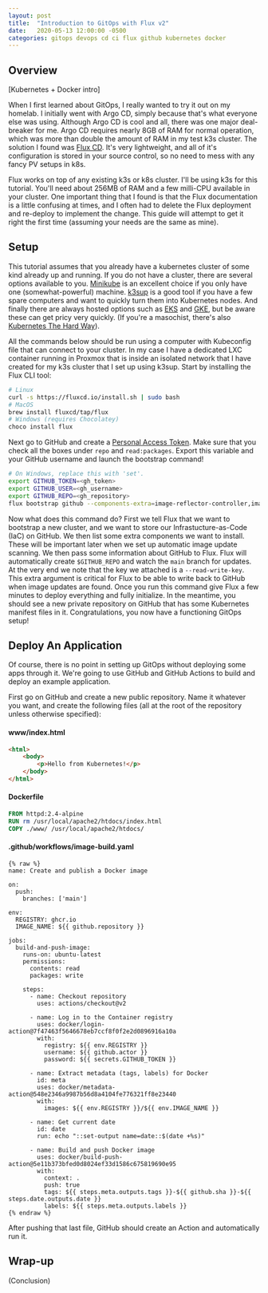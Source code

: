 ```yaml
---
layout: post
title:  "Introduction to GitOps with Flux v2"
date:   2020-05-13 12:00:00 -0500
categories: gitops devops cd ci flux github kubernetes docker
---
```


## Overview
[Kubernetes + Docker intro]

When I first learned about GitOps, I really wanted to try it out on my homelab. I initially went with Argo CD, simply because that's what everyone else was using. Although Argo CD is cool and all, there was one major deal-breaker for me. Argo CD requires nearly 8GB of RAM for normal operation, which was more than double the amount of RAM in my test k3s cluster. The solution I found was [Flux CD](https://github.com/fluxcd/flux). It's very lightweight, and all of it's configuration is stored in your source control, so no need to mess with any fancy PV setups in k8s.

Flux works on top of any existing k3s or k8s cluster. I'll be using k3s for this tutorial. You'll need about 256MB of RAM and a few milli-CPU available in your cluster. One important thing that I found is that the Flux documentation is a little confusing at times, and I often had to delete the Flux deployment and re-deploy to implement the change. This guide will attempt to get it right the first time (assuming your needs are the same as mine).

## Setup
This tutorial assumes that you already have a kubernetes cluster of some kind already up and running. If you do not have a cluster, there are several options available to you. [Minikube](https://minikube.sigs.k8s.io/docs/) is an excellent choice if you only have one (somewhat-powerful) machine. [k3sup](https://github.com/alexellis/k3sup) is a good tool if you have a few spare computers and want to quickly turn them into Kubernetes nodes. And finally there are always hosted options such as [EKS](https://aws.amazon.com/eks/) and [GKE](https://cloud.google.com/kubernetes-engine/), but be aware these can get pricy very quickly. (If you're a masochist, there's also [Kubernetes The Hard Way](https://github.com/kelseyhightower/kubernetes-the-hard-way)).

All the commands below should be run using a computer with Kubeconfig file that can connect to your cluster. In my case I have a dedicated LXC container running in Proxmox that is inside an isolated network that I have created for my k3s cluster that I set up using k3sup. Start by installing the Flux CLI tool:
```bash
# Linux
curl -s https://fluxcd.io/install.sh | sudo bash
# MacOS
brew install fluxcd/tap/flux
# Windows (requires Chocolatey)
choco install flux
```
Next go to GitHub and create a [Personal Access Token](https://github.com/settings/tokens). Make sure that you check all the boxes under `repo` and `read:packages`. Export this variable and your GitHub username and launch the bootstrap command!

```bash
# On Windows, replace this with 'set'.
export GITHUB_TOKEN=<gh_token>
export GITHUB_USER=<gh_username>
export GITHUB_REPO=<gh_repository>
flux bootstrap github --components-extra=image-reflector-controller,image-automation-controller --owner=$GITHUB_USER --repository=$GITHUB_REPO --branch=main --path=./clusters/prod --personal --read-write-key
```

Now what does this command do? First we tell Flux that we want to bootstrap a new cluster, and we want to store our Infrastucture-as-Code (IaC) on GitHub. We then list some extra components we want to install. These will be important later when we set up automatic image update scanning. We then pass some information about GitHub to Flux. Flux will automatically create `$GITHUB_REPO` and watch the `main` branch for updates. At the very end we note that the key we attached is a `--read-write-key`. This extra argument is critical for Flux to be able to write back to GitHub when image updates are found. Once you run this command give Flux a few minutes to deploy everything and fully initialize. In the meantime, you should see a new private repository on GitHub that has some Kubernetes manifest files in it. Congratulations, you now have a functioning GitOps setup!

## Deploy An Application
Of course, there is no point in setting up GitOps without deploying some apps through it. We're going to use GitHub and GitHub Actions to build and deploy an example application.

First go on GitHub and create a new public repository. Name it whatever you want, and create the following files (all at the root of the repository unless otherwise specified):
#### www/index.html
```html
<html>
    <body>
        <p>Hello from Kubernetes!</p>
    </body>
</html>
```
#### Dockerfile
```Dockerfile
FROM httpd:2.4-alpine
RUN rm /usr/local/apache2/htdocs/index.html
COPY ./www/ /usr/local/apache2/htdocs/
```
#### .github/workflows/image-build.yaml
```
{% raw %}
name: Create and publish a Docker image

on:
  push:
    branches: ['main']

env:
  REGISTRY: ghcr.io
  IMAGE_NAME: ${{ github.repository }}

jobs:
  build-and-push-image:
    runs-on: ubuntu-latest
    permissions:
      contents: read
      packages: write

    steps:
      - name: Checkout repository
        uses: actions/checkout@v2

      - name: Log in to the Container registry
        uses: docker/login-action@7f47463f5646678eb7ccf8f0f2e2d0896916a10a
        with:
          registry: ${{ env.REGISTRY }}
          username: ${{ github.actor }}
          password: ${{ secrets.GITHUB_TOKEN }}

      - name: Extract metadata (tags, labels) for Docker
        id: meta
        uses: docker/metadata-action@548e2346a9987b56d8a4104fe776321ff8e23440
        with:
          images: ${{ env.REGISTRY }}/${{ env.IMAGE_NAME }}
          
      - name: Get current date
        id: date
        run: echo "::set-output name=date::$(date +%s)"

      - name: Build and push Docker image
        uses: docker/build-push-action@5e11b373bfed0d8024ef33d1586c675819690e95
        with:
          context: .
          push: true
          tags: ${{ steps.meta.outputs.tags }}-${{ github.sha }}-${{ steps.date.outputs.date }}
          labels: ${{ steps.meta.outputs.labels }}
{% endraw %}
```
After pushing that last file, GitHub should create an Action and automatically run it.

## Wrap-up
(Conclusion)

